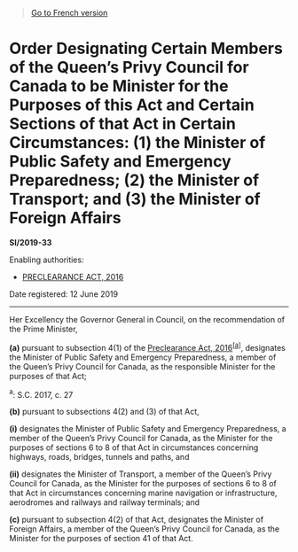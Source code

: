 > [Go to French version](/fr/Règlements/Textes%20réglementaires/2019/33.md)

# Order Designating Certain Members of the Queen’s Privy Council for Canada to be Minister for the Purposes of this Act and Certain Sections of that Act in Certain Circumstances: (1) the Minister of Public Safety and Emergency Preparedness; (2) the Minister of Transport; and (3) the Minister of Foreign Affairs

**SI/2019-33**

Enabling authorities: 
- [PRECLEARANCE ACT, 2016](/en/Acts/Statutes%20of%20Canada/2017/c.%2027.md)

Date registered: 12 June 2019

----------

Her Excellency the Governor General in Council, on the recommendation of the Prime Minister,

**(a)** pursuant to subsection 4(1) of the [Preclearance Act, 2016](/en/Acts/Statutes%20of%20Canada/2017/c.%2027.md)<sup><a href='#fn_81000-2-378X_hq_24417'>[a]</a></sup>, designates the Minister of Public Safety and Emergency Preparedness, a member of the Queen’s Privy Council for Canada, as the responsible Minister for the purposes of that Act;

<a name='fn_81000-2-378X_hq_24417'><sup>a</sup></a>: S.C. 2017, c. 27<br />



**(b)** pursuant to subsections 4(2) and (3) of that Act,

**(i)** designates the Minister of Public Safety and Emergency Preparedness, a member of the Queen’s Privy Council for Canada, as the Minister for the purposes of sections 6 to 8 of that Act in circumstances concerning highways, roads, bridges, tunnels and paths, and



**(ii)** designates the Minister of Transport, a member of the Queen’s Privy Council for Canada, as the Minister for the purposes of sections 6 to 8 of that Act in circumstances concerning marine navigation or infrastructure, aerodromes and railways and railway terminals; and





**(c)** pursuant to subsection 4(2) of that Act, designates the Minister of Foreign Affairs, a member of the Queen’s Privy Council for Canada, as the Minister for the purposes of section 41 of that Act.




